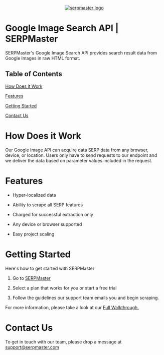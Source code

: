 <p align="center">
    <a href="https://serpmaster.com/"><img src="https://serpmaster.com/static/a528fb5d522744dc3d2b2c1cbc4fcdfa/3f491/logo.webp" alt="serpmaster logo"></a>
  </a>
</p>

# Google Image Search API | SERPMaster 
SERPMaster's Google Image Search API provides search result data from Google Images in raw HTML format. 

## Table of Contents 
[How Does it Work](how-does-it-work)

[Features](features)

[Getting Started](getting-started)

[Contact Us](contact-us)

# How Does it Work

Our Google Image API can acquire data SERP data from any browser, device, or location. Users only have to send requests to our endpoint and we deliver the data based on parameter values included in the request.

# Features

- Hyper-localized data

- Ability to scrape all SERP features

- Charged for successful extraction only

- Any device or browser supported

- Easy project scaling

# Getting Started 

Here's how to get started with SERPMaster

1. Go to [SERPMaster](https://serpmaster.com/) 

2. Select a plan that works for you or start a free trial

3. Follow the guidelines our support team emails you and begin scraping.

For more information, please take a look at our [Full Walkthrough.](https://serpmaster.com/walkthrough/)

# Contact Us 

To get in touch with our team, please drop a message at [support@serpmaster.com](support@serpmaster.com) 
